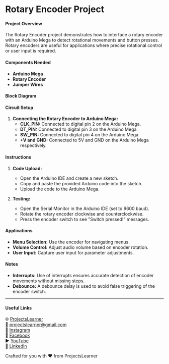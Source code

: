 # Rotary Encoder Project

#### Project Overview
The Rotary Encoder project demonstrates how to interface a rotary encoder with an Arduino Mega to detect rotational movements and button presses. Rotary encoders are useful for applications where precise rotational control or user input is required.

#### Components Needed
- **Arduino Mega**
- **Rotary Encoder**
- **Jumper Wires**

#### Block Diagram


#### Circuit Setup
1. **Connecting the Rotary Encoder to Arduino Mega:**
   - **CLK_PIN:** Connected to digital pin 2 on the Arduino Mega.
   - **DT_PIN:** Connected to digital pin 3 on the Arduino Mega.
   - **SW_PIN:** Connected to digital pin 4 on the Arduino Mega.
   - **+V and GND:** Connected to 5V and GND on the Arduino Mega respectively.

#### Instructions
1. **Code Upload:**
   - Open the Arduino IDE and create a new sketch.
   - Copy and paste the provided Arduino code into the sketch.
   - Upload the code to the Arduino Mega.

2. **Testing:**
   - Open the Serial Monitor in the Arduino IDE (set to 9600 baud).
   - Rotate the rotary encoder clockwise and counterclockwise.
   - Press the encoder switch to see "Switch pressed!" messages.

#### Applications
- **Menu Selection:** Use the encoder for navigating menus.
- **Volume Control:** Adjust audio volume based on encoder rotation.
- **User Input:** Capture user input for parameter adjustments.

#### Notes
- **Interrupts:** Use of interrupts ensures accurate detection of encoder movements without missing steps.
- **Debounce:** A debounce delay is used to avoid false triggering of the encoder switch.

---

#### Useful Links
🌐 [ProjectsLearner](https://projectslearner.com/learn/arduino-mega-rotary-encoder)  
📧 [projectslearner@gmail.com](mailto:projectslearner@gmail.com)  
📸 [Instagram](https://www.instagram.com/projectslearner/)  
📘 [Facebook](https://www.facebook.com/projectslearner)  
▶️ [YouTube](https://www.youtube.com/@ProjectsLearner)  
📘 [LinkedIn](https://www.linkedin.com/in/projectslearner)  

Crafted for you with ❤️ from ProjectsLearner